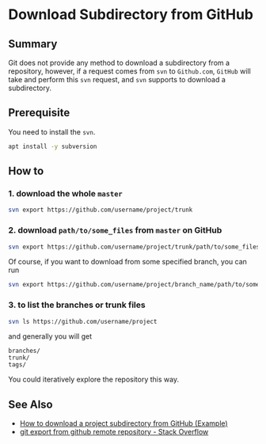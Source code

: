 # Download Subdirectory from GitHub

## Summary

Git does not provide any method to download a subdirectory from a repository, however, if a request comes from `svn` to `Github.com`, `GitHub` will take and perform this `svn` request, and `svn` supports to download a subdirectory. 

## Prerequisite

You need to install the `svn`.

```bash
apt install -y subversion
```

## How to

### 1. download the whole `master`

```bash
svn export https://github.com/username/project/trunk
```

### 2. download `path/to/some_files` from `master` on GitHub

```bash
svn export https://github.com/username/project/trunk/path/to/some_files
```

Of course, if you want to download from some specified branch, you can run

```bash
svn export https://github.com/username/project/branch_name/path/to/some_files
```

### 3. to list the branches or trunk files

```bash
svn ls https://github.com/username/project
```

and generally you will get

```text
branches/
trunk/
tags/
```

You could iteratively explore the repository this way.

## See Also

- [How to download a project subdirectory from GitHub (Example)](https://coderwall.com/p/o2fasg/how-to-download-a-project-subdirectory-from-github)
- [git export from github remote repository - Stack Overflow](https://stackoverflow.com/questions/9609835/git-export-from-github-remote-repository/18324428#18324428)